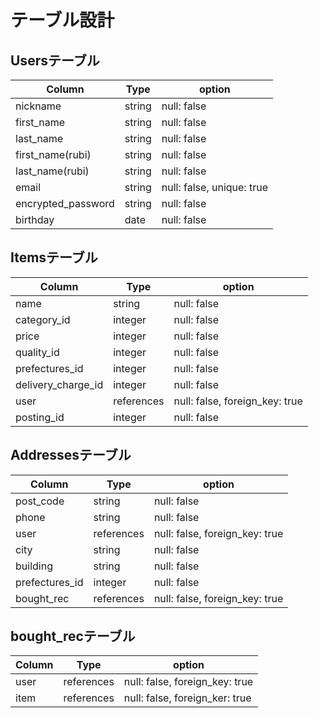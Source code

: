 # テーブル設計

## Usersテーブル

|Column            |Type  |option                   |
|------------------|------|-------------------------|
|nickname          |string|null: false              |
|first_name        |string|null: false              |
|last_name         |string|null: false              |
|first_name(rubi)  |string|null: false              |
|last_name(rubi)   |string|null: false              |
|email             |string|null: false, unique: true|
|encrypted_password|string|null: false              |
|birthday          |date  |null: false              |

## Itemsテーブル

|Column            |Type      |option                        |
|------------------|----------|------------------------------|
|name              |string    |null: false                   |
|category_id       |integer   |null: false                   |
|price             |integer   |null: false                   |
|quality_id        |integer   |null: false                   |
|prefectures_id    |integer   |null: false                   |
|delivery_charge_id|integer   |null: false                   |
|user              |references|null: false, foreign_key: true|
|posting_id        |integer   |null: false                   |

## Addressesテーブル

|Column        |Type      |option                        |
|--------------|----------|------------------------------|
|post_code     |string    |null: false                   |
|phone         |string    |null: false                   |
|user          |references|null: false, foreign_key: true|
|city          |string    |null: false                   |
|building      |string    |null: false                   |
|prefectures_id|integer   |null: false                   |
|bought_rec    |references|null: false, foreign_key: true|


## bought_recテーブル

|Column |Type      |option                        |
|-------|----------|------------------------------|
|user   |references|null: false, foreign_key: true|
|item   |references|null: false, foreign_ker: true|